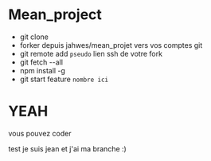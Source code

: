 # Mean_project

 * git clone
 * forker depuis jahwes/mean_projet vers vos comptes git
 * git remote add `pseudo` lien ssh de votre fork
 * git fetch --all
 * npm install -g
 * git start feature `nombre ici`

# YEAH

vous pouvez coder

test je suis jean et j'ai ma branche :)